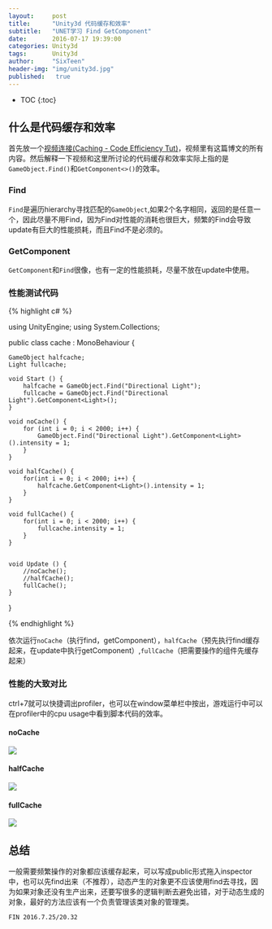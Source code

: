 ```yaml
---
layout:     post
title:      "Unity3d 代码缓存和效率"
subtitle:   "UNET学习 Find GetComponent"
date:       2016-07-17 19:39:00
categories: Unity3d
tags:       Unity3d
author:     "SixTeen"
header-img: "img/unity3d.jpg"
published:   true
---
```


* TOC
{:toc}

## 什么是代码缓存和效率

首先放一个[视频连接(Caching - Code Efficiency Tut)](http://www.iqiyi.com/w_19rrx4prp1.html?list=19rro6h3iq)，视频里有这篇博文的所有内容。然后解释一下视频和这里所讨论的代码缓存和效率实际上指的是```GameObject.Find()```和```GetComponent<>()```的效率。

### Find

```Find```是遍历hierarchy寻找匹配的```GameObject```,如果2个名字相同，返回的是任意一个，因此尽量不用Find，因为Find对性能的消耗也很巨大，频繁的Find会导致update有巨大的性能损耗，而且Find不是必须的。

### GetComponent

```GetComponent```和```Find```很像，也有一定的性能损耗，尽量不放在update中使用。

### 性能测试代码

{% highlight c# %}

using UnityEngine;
using System.Collections;

public class cache : MonoBehaviour {

    GameObject halfcache;
    Light fullcache;

    void Start () {
        halfcache = GameObject.Find("Directional Light");
        fullcache = GameObject.Find("Directional Light").GetComponent<Light>();
    }

    void noCache() {
        for (int i = 0; i < 2000; i++) {
            GameObject.Find("Directional Light").GetComponent<Light>().intensity = 1;
        }
    }

    void halfCache() {
        for(int i = 0; i < 2000; i++) {
            halfcache.GetComponent<Light>().intensity = 1;
        }
    }

    void fullCache() {
        for(int i = 0; i < 2000; i++) {
            fullcache.intensity = 1;
        }
    }


    void Update () {
        //noCache();
        //halfCache();
        fullCache();
    }
}

{% endhighlight %}

依次运行```noCache```（执行find，getComponent），```halfCache```（预先执行find缓存起来，在update中执行getComponent）,```fullCache```（把需要操作的组件先缓存起来）

### 性能的大致对比

ctrl+7就可以快捷调出profiler，也可以在window菜单栏中按出，游戏运行中可以在profiler中的cpu usage中看到脚本代码的效率。

#### noCache

![](/img/unity3d/daylearning/7.17/nocache.png)

#### halfCache

![](/img/unity3d/daylearning/7.17/halfcache.png)

#### fullCache

![](/img/unity3d/daylearning/7.17/fullcache.png)

## 总结

一般需要频繁操作的对象都应该缓存起来，可以写成public形式拖入inspector中，也可以先find出来（不推荐），动态产生的对象更不应该使用find去寻找，因为如果对象还没有生产出来，还要写很多的逻辑判断去避免出错，对于动态生成的对象，最好的方法应该有一个负责管理该类对象的管理类。

    FIN 2016.7.25/20.32

